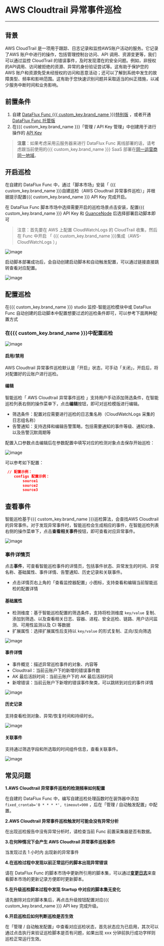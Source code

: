 # AWS Cloudtrail 异常事件巡检

---

## 背景

AWS CloudTrail 是一项用于跟踪、日志记录和监控AWS账户活动的服务。它记录了AWS 账户中进行的操作，包括管理控制台访问、API 调用、资源变更等，我们可以通过监控 CloudTrail 的错误事件，及时发现潜在的安全问题。例如，非授权的API调用、访问被拒绝的资源、异常的身份验证尝试等。这有助于保护您的 AWS 账户和资源免受未经授权的访问和恶意活动；还可以了解到系统中发生的故障类型、频率和影响范围。这有助于您快速识别问题并采取适当的纠正措施，以减少服务中断时间和业务影响。

## 前置条件

1. 自建 [DataFlux Func {{{ custom_key.brand_name }}}特别版](https://func.guance.com/#/) ，或者开通 [DataFlux Func 托管版](../../dataflux-func/index.md)
2. 在{{{ custom_key.brand_name }}}「管理 / API Key 管理」中创建用于进行操作的 [API Key](../../management/api-key/open-api.md)

> **注意**：如果考虑采用云服务器来进行 DataFlux Func 离线部署的话，请考虑跟当前使用的{{{ custom_key.brand_name }}} SaaS 部署在[同一运营商同一地域](../../../getting-started/necessary-for-beginners/select-site/)。

## 开启巡检

在自建的 DataFlux Func 中，通过「脚本市场」安装「 {{{ custom_key.brand_name }}}自建巡检（AWS Cloudtrail 异常事件巡检）」并根据提示配置{{{ custom_key.brand_name }}} API Key 完成开启。

在 DataFlux Func 脚本市场中选择需要开启的巡检场景点击安装，配置{{{ custom_key.brand_name }}} API Key 和 [GuanceNode](https://func.guance.com/doc/script-market-guance-monitor-connect-to-other-guance-node/) 后选择部署启动脚本即可

> 注意：首先要在 AWS 上配置 CloudWatchLogs 的 CloudTrail  收集，然后在 Func 中开启 「 {{{ custom_key.brand_name }}}集成（AWS-CloudWatchLogs ）」
>

![image](../img/create_checker.png)

启动脚本部署成功后，会自动创建启动脚本和自动触发配置，可以通过链接直接跳转查看对应配置。

![image](../img/success_checker.png)



## 配置巡检

在{{{ custom_key.brand_name }}} studio 监控-智能巡检模块中或 DataFlux Func 自动创建的启动脚本中配置想要过滤的巡检条件即可，可以参考下面两种配置方式

### 在{{{ custom_key.brand_name }}}中配置巡检

  ![image](../img/aws_ak_errorlog02.png)



#### 启用/禁用

AWS Cloudtrail 异常事件巡检默认是「开启」状态，可手动「关闭」，开启后，将对配置好的云账户进行巡检。



#### 编辑

  智能巡检「 AWS Cloudtrail 异常事件巡检 」支持用户手动添加筛选条件，在智能巡检列表右侧的操作菜单下，点击**编辑**按钮，即可对巡检模版进行编辑。

  * 筛选条件：配置对应需要进行巡检的日志集名称（CloudWatchLogs 采集的日志组名称）
  * 告警通知：支持选择和编辑告警策略，包括需要通知的事件等级、通知对象、以及告警沉默周期等

  配置入口参数点击编辑后在参数配置中填写对应的检测对象点击保存开始巡检：

  ![image](/Users/pacher/Downloads/aws_ak_errorlog03.png)

可以参考如下配置：

  ```json
   // 配置示例：
      configs 配置示例：
          source1
          source2
          source3
  ```



## 查看事件

  智能巡检基于{{{ custom_key.brand_name }}}巡检算法，会查找AWS Cloudtrail 的异常事件。对于发现异常事件时，智能巡检会生成相应的事件，在智能巡检列表右侧的操作菜单下，点击**查看相关事件**按钮，即可查看对应异常事件。

![image](../img/aws_ak_errorlog04.png)



### 事件详情页

  点击**事件**，可查看智能巡检事件的详情页，包括事件状态、异常发生的时间、异常名称、基础属性、事件详情、告警通知、历史记录和关联事件。

  * 点击详情页右上角的「查看监控器配置」小图标，支持查看和编辑当前智能巡检的配置详情



#### 基础属性

  * 检测维度：基于智能巡检配置的筛选条件，支持将检测维度 `key/value` 复制、添加到筛选、以及查看相关日志、容器、进程、安全巡检、链路、用户访问监测、可用性监测以及 CI 等数据
  * 扩展属性：选择扩展属性后支持以 `key/value` 的形式复制、正向/反向筛选

  ![image](../img/aws_ak_errorlog05.png)



#### 事件详情

  * 事件概览：描述异常巡检事件的对象、内容等
  * Cloudtrail：当前云账户下的新增的错误事件数
  * AK 最后活跃时间：当前云账户下的 AK 最后活跃时间
  * 新增错误：当前云账户下新增的错误事件聚类，可以跳转到对应的事件详情

![image](../img/aws_ak_errorlog06.png)



#### 历史记录

  支持查看检测对象、异常/恢复时间和持续时长。

 ![image](../img/aws_ak_errorlog07.png)



#### 关联事件

  支持通过筛选字段和所选取的时间组件信息，查看关联事件。

  ![image](../img/aws_ak_errorlog08.png)



## 常见问题

**1.AWS Cloudtrail 异常事件巡检的检测频率如何配置**

在自建的 DataFlux Func 中，编写自建巡检处理函数时在装饰器中添加`fixed_crontab='0 * * * *', timeout=900` ，后在「管理 / 自动触发配置」中配置。

**2.AWS Cloudtrail 异常事件巡检触发时可能会没有异常分析**

在出现巡检报告中没有异常分析时，请检查当前 Func 前置采集器是否有数据。

**3.在何种情况下会产生 AWS Cloudtrail 异常事件巡检事件**

当发现过去 1 小时内 出现新的异常事件

**4.在巡检过程中发现以前正常运行的脚本出现异常错误**

请在 DataFlux Func 的脚本市场中更新所引用的脚本集，可以通过[**变更日志**](https://func.guance.com/doc/script-market-guance-changelog/)来查看脚本市场的更新记录方便即时更新脚本。

**5.在升级巡检脚本过程中发现 Startup 中对应的脚本集无变化**

请先删除对应的脚本集后，再点击升级按钮配置对应{{{ custom_key.brand_name }}} API key 完成升级。

**6.开启巡检后如何判断巡检是否生效**

在「管理 / 自动触发配置」中查看对应巡检状态，首先状态应为已启用，其次可以通过点击执行来验证巡检脚本是否有问题，如果出现 xxx 分钟前执行成功字样则巡检正常运行生效。

  

  

